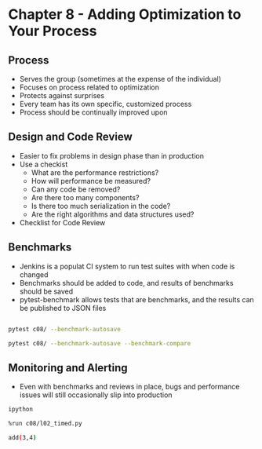 # Chapter 8 - Adding Optimization to Your Process

## Process

- Serves the group (sometimes at the expense of the individual)
- Focuses on process related to optimization
- Protects against surprises
- Every team has its own specific, customized process
- Process should be continually improved upon

## Design and Code Review

- Easier to fix problems in design phase than in production
- Use a checkist
  - What are the performance restrictions?
  - How will performance be measured?
  - Can any code be removed?
  - Are there too many components?
  - Is there too much serialization in the code?
  - Are the right algorithms and data structures used?
- Checklist for Code Review

## Benchmarks

- Jenkins is a populat CI system to run test suites with when code is changed
- Benchmarks should be added to code, and results of benchmarks should be saved
- pytest-benchmark allows tests that are benchmarks, and the results can be published to JSON files

```bash

pytest c08/ --benchmark-autosave

pytest c08/ --benchmark-autosave --benchmark-compare
```

## Monitoring and Alerting

- Even with benchmarks and reviews in place, bugs and performance issues will still occasionally slip into production

```bash
ipython

%run c08/l02_timed.py

add(3,4)
```
